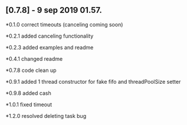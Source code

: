 ## [0.7.8] - 9 sep 2019 01.57.

*0.1.0 correct timeouts (canceling coming soon)

*0.2.1 added canceling functionality

*0.2.3 added examples and readme

*0.4.1 changed readme
 
*0.7.8 code clean up

*0.9.1 added 1 thread constructor for fake fifo and threadPoolSize setter

*0.9.8 added cash

*1.0.1 fixed timeout 

*1.2.0 resolved deleting task bug